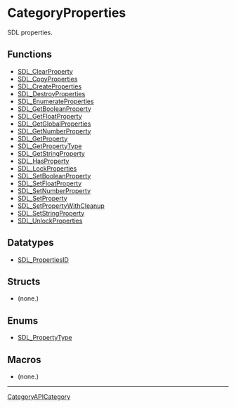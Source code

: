 # CategoryProperties

SDL properties.

<!-- END CATEGORY DOCUMENTATION -->

## Functions

<!-- DO NOT HAND-EDIT CATEGORY LISTS, THEY ARE AUTOGENERATED AND WILL BE OVERWRITTEN, BASED ON TAGS IN INDIVIDUAL PAGE FOOTERS. EDIT THOSE INSTEAD. -->
<!-- BEGIN CATEGORY LIST: CategoryProperties, CategoryAPIFunction -->
- [SDL_ClearProperty](SDL_ClearProperty)
- [SDL_CopyProperties](SDL_CopyProperties)
- [SDL_CreateProperties](SDL_CreateProperties)
- [SDL_DestroyProperties](SDL_DestroyProperties)
- [SDL_EnumerateProperties](SDL_EnumerateProperties)
- [SDL_GetBooleanProperty](SDL_GetBooleanProperty)
- [SDL_GetFloatProperty](SDL_GetFloatProperty)
- [SDL_GetGlobalProperties](SDL_GetGlobalProperties)
- [SDL_GetNumberProperty](SDL_GetNumberProperty)
- [SDL_GetProperty](SDL_GetProperty)
- [SDL_GetPropertyType](SDL_GetPropertyType)
- [SDL_GetStringProperty](SDL_GetStringProperty)
- [SDL_HasProperty](SDL_HasProperty)
- [SDL_LockProperties](SDL_LockProperties)
- [SDL_SetBooleanProperty](SDL_SetBooleanProperty)
- [SDL_SetFloatProperty](SDL_SetFloatProperty)
- [SDL_SetNumberProperty](SDL_SetNumberProperty)
- [SDL_SetProperty](SDL_SetProperty)
- [SDL_SetPropertyWithCleanup](SDL_SetPropertyWithCleanup)
- [SDL_SetStringProperty](SDL_SetStringProperty)
- [SDL_UnlockProperties](SDL_UnlockProperties)
<!-- END CATEGORY LIST -->

## Datatypes

<!-- DO NOT HAND-EDIT CATEGORY LISTS, THEY ARE AUTOGENERATED AND WILL BE OVERWRITTEN, BASED ON TAGS IN INDIVIDUAL PAGE FOOTERS. EDIT THOSE INSTEAD. -->
<!-- BEGIN CATEGORY LIST: CategoryProperties, CategoryAPIDatatype -->
- [SDL_PropertiesID](SDL_PropertiesID)
<!-- END CATEGORY LIST -->

## Structs

<!-- DO NOT HAND-EDIT CATEGORY LISTS, THEY ARE AUTOGENERATED AND WILL BE OVERWRITTEN, BASED ON TAGS IN INDIVIDUAL PAGE FOOTERS. EDIT THOSE INSTEAD. -->
<!-- BEGIN CATEGORY LIST: CategoryProperties, CategoryAPIStruct -->
- (none.)
<!-- END CATEGORY LIST -->

## Enums

<!-- DO NOT HAND-EDIT CATEGORY LISTS, THEY ARE AUTOGENERATED AND WILL BE OVERWRITTEN, BASED ON TAGS IN INDIVIDUAL PAGE FOOTERS. EDIT THOSE INSTEAD. -->
<!-- BEGIN CATEGORY LIST: CategoryProperties, CategoryAPIEnum -->
- [SDL_PropertyType](SDL_PropertyType)
<!-- END CATEGORY LIST -->

## Macros

<!-- DO NOT HAND-EDIT CATEGORY LISTS, THEY ARE AUTOGENERATED AND WILL BE OVERWRITTEN, BASED ON TAGS IN INDIVIDUAL PAGE FOOTERS. EDIT THOSE INSTEAD. -->
<!-- BEGIN CATEGORY LIST: CategoryProperties, CategoryAPIMacro -->
- (none.)
<!-- END CATEGORY LIST -->


----
[CategoryAPICategory](CategoryAPICategory)


